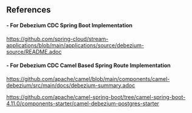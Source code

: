 ## References


#### - For Debezium CDC Spring Boot Implementation
https://github.com/spring-cloud/stream-applications/blob/main/applications/source/debezium-source/README.adoc


####  - For Debezium CDC Camel Based Spring Route Implementation
https://github.com/apache/camel/blob/main/components/camel-debezium/src/main/docs/debezium-summary.adoc

https://github.com/apache/camel-spring-boot/tree/camel-spring-boot-4.11.0/components-starter/camel-debezium-postgres-starter